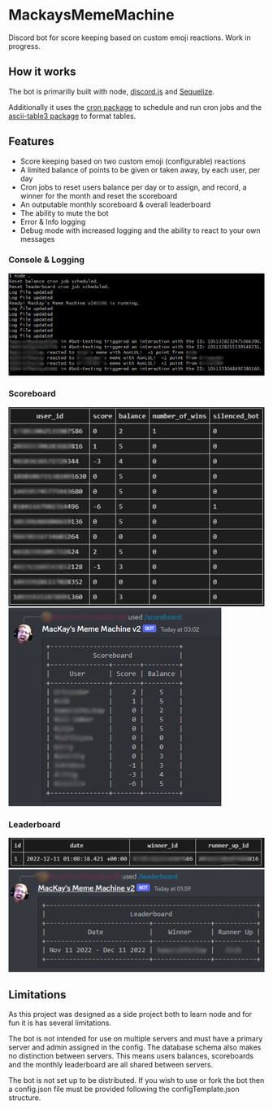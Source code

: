 # MackaysMemeMachine
Discord bot for score keeping based on custom emoji reactions. Work in progress.


## How it works

The bot is primarilly built with node, [discord.js](https://discord.js.org/#/) and [Sequelize](https://sequelize.org).

Additionally it uses the [cron package](https://www.npmjs.com/package/cron) to schedule and run cron jobs and the [ascii-table3 package](https://www.npmjs.com/package/ascii-table3) to format tables.


## Features

+ Score keeping based on two custom emoji (configurable) reactions
+ A limited balance of points to be given or taken away, by each user, per day
+ Cron jobs to reset users balance per day or to assign, and record, a winner for the month and reset the scoreboard
+ An outputable monthly scoreboard & overall leaderboard
+ The ability to mute the bot
+ Error & Info logging
+ Debug mode with increased logging and the ability to react to your own messages

### Console & Logging
![](readmeImages/mmm-cli.PNG)

### Scoreboard
![](readmeImages/mmm-scoreboard-table.PNG)
![](readmeImages/mmm-scoreboard-table-output.PNG)

### Leaderboard
![](readmeImages/mmm-leaderboard-table.PNG)
![](readmeImages/mmm-leaderboard-table-output.PNG)


## Limitations

As this project was designed as a side project both to learn node and for fun it is has several limitations. 

The bot is not intended for use on multiple servers and must have a primary server and admin assigned in the config. The database schema also makes no distinction between servers. This means users balances, scoreboards and the monthly leaderboard are all shared between servers. 

The bot is not set up to be distributed. If you wish to use or fork the bot then a config.json file must be provided following the configTemplate.json structure.
